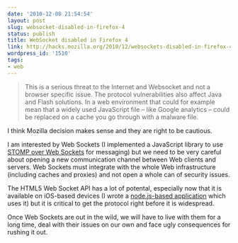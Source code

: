 ```yaml
---
date: '2010-12-08 21:54:54'
layout: post
slug: websocket-disabled-in-firefox-4
status: publish
title: WebSocket disabled in Firefox 4
link: http://hacks.mozilla.org/2010/12/websockets-disabled-in-firefox-4/
wordpress_id: '1510'
tags:
- web
---
```


> This is a serious threat to the Internet and Websocket and not a browser specific issue. The protocol vulnerabilities also affect Java and Flash solutions. In a web environment that could for example mean that a widely used JavaScript file – like Google analytics – could be replaced on a cache you go through with a malware file.

I think Mozilla decision makes sense and they are right to be cautious.

I am interested by Web Sockets (I implemented a JavaScript library to use [STOMP over Web Sockets][stomp-ws] for messaging) but we need to be very careful about opening a new communication channel between Web clients and servers. Web Sockets must integrate with the whole Web infrastructure (including caches and proxies) and not open a whole can of security issues.

The HTML5 Web Socket API has a lot of potental, especially now that it is available on iOS-based devices (I wrote a [node.js-based application][board-node] which uses it) but it is critical to get the protocol right before it is widespread.

Once Web Sockets are out in the wild, we will have to live with them for a long time, deal with their issues on our own and face ugly consequences for rushing it out.

[stomp-ws]: http://jmesnil.net/stomp-websocket/doc/
[board-node]: https://github.com/jmesnil/board-node
